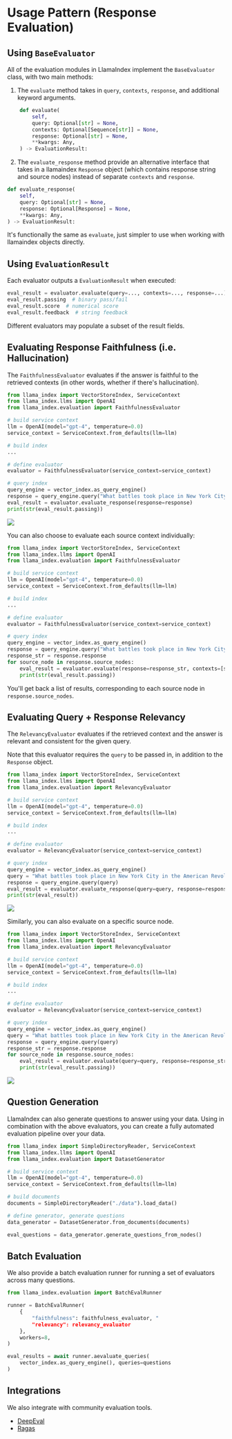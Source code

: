 # Usage Pattern (Response Evaluation)

## Using `BaseEvaluator`
All of the evaluation modules in LlamaIndex implement the `BaseEvaluator` class, with two main methods:

1. The `evaluate` method takes in `query`, `contexts`, `response`, and additional keyword arguments.
```python
    def evaluate(
        self,
        query: Optional[str] = None,
        contexts: Optional[Sequence[str]] = None,
        response: Optional[str] = None,
        **kwargs: Any,
    ) -> EvaluationResult:
```

2. The `evaluate_response` method provide an alternative interface that takes in a llamaindex `Response` object (which contains response string and source nodes) instead of separate `contexts` and `response`.
```python
def evaluate_response(
    self,
    query: Optional[str] = None,
    response: Optional[Response] = None,
    **kwargs: Any,
) -> EvaluationResult:
```
It's functionally the same as `evaluate`, just simpler to use when working with llamaindex objects directly.

## Using `EvaluationResult`
Each evaluator outputs a `EvaluationResult` when executed:
```python
eval_result = evaluator.evaluate(query=..., contexts=..., response=...)
eval_result.passing  # binary pass/fail
eval_result.score  # numerical score
eval_result.feedback  # string feedback
```
Different evaluators may populate a subset of the result fields.

## Evaluating Response Faithfulness (i.e. Hallucination)

The `FaithfulnessEvaluator` evaluates if the answer is faithful to the retrieved contexts (in other words, whether if there's hallucination).

```python
from llama_index import VectorStoreIndex, ServiceContext
from llama_index.llms import OpenAI
from llama_index.evaluation import FaithfulnessEvaluator

# build service context
llm = OpenAI(model="gpt-4", temperature=0.0)
service_context = ServiceContext.from_defaults(llm=llm)

# build index
...

# define evaluator
evaluator = FaithfulnessEvaluator(service_context=service_context)

# query index
query_engine = vector_index.as_query_engine()
response = query_engine.query("What battles took place in New York City in the American Revolution?")
eval_result = evaluator.evaluate_response(response=response)
print(str(eval_result.passing))
```


![](/_static/evaluation/eval_response_context.png)

You can also choose to evaluate each source context individually:

```python
from llama_index import VectorStoreIndex, ServiceContext
from llama_index.llms import OpenAI
from llama_index.evaluation import FaithfulnessEvaluator

# build service context
llm = OpenAI(model="gpt-4", temperature=0.0)
service_context = ServiceContext.from_defaults(llm=llm)

# build index
...

# define evaluator
evaluator = FaithfulnessEvaluator(service_context=service_context)

# query index
query_engine = vector_index.as_query_engine()
response = query_engine.query("What battles took place in New York City in the American Revolution?")
response_str = response.response
for source_node in response.source_nodes:
    eval_result = evaluator.evaluate(response=response_str, contexts=[source_node.get_content()])
    print(str(eval_result.passing))

```

You'll get back a list of results, corresponding to each source node in `response.source_nodes`.

## Evaluating Query + Response Relevancy

The `RelevancyEvaluator` evaluates if the retrieved context and the answer is relevant and consistent for the given query.

Note that this evaluator requires the `query` to be passed in, in addition to the `Response` object.

```python
from llama_index import VectorStoreIndex, ServiceContext
from llama_index.llms import OpenAI
from llama_index.evaluation import RelevancyEvaluator

# build service context
llm = OpenAI(model="gpt-4", temperature=0.0)
service_context = ServiceContext.from_defaults(llm=llm)

# build index
...

# define evaluator
evaluator = RelevancyEvaluator(service_context=service_context)

# query index
query_engine = vector_index.as_query_engine()
query = "What battles took place in New York City in the American Revolution?"
response = query_engine.query(query)
eval_result = evaluator.evaluate_response(query=query, response=response)
print(str(eval_result))

```

![](/_static/evaluation/eval_query_response_context.png)


Similarly, you can also evaluate on a specific source node.

```python
from llama_index import VectorStoreIndex, ServiceContext
from llama_index.llms import OpenAI
from llama_index.evaluation import RelevancyEvaluator

# build service context
llm = OpenAI(model="gpt-4", temperature=0.0)
service_context = ServiceContext.from_defaults(llm=llm)

# build index
...

# define evaluator
evaluator = RelevancyEvaluator(service_context=service_context)

# query index
query_engine = vector_index.as_query_engine()
query = "What battles took place in New York City in the American Revolution?"
response = query_engine.query(query)
response_str = response.response
for source_node in response.source_nodes:
    eval_result = evaluator.evaluate(query=query, response=response_str, contexts=[source_node.get_content()])
    print(str(eval_result.passing))
```

![](/_static/evaluation/eval_query_sources.png)

## Question Generation

LlamaIndex can also generate questions to answer using your data. Using in combination with the above evaluators, you can create a fully automated evaluation pipeline over your data.

```python
from llama_index import SimpleDirectoryReader, ServiceContext
from llama_index.llms import OpenAI
from llama_index.evaluation import DatasetGenerator

# build service context
llm = OpenAI(model="gpt-4", temperature=0.0)
service_context = ServiceContext.from_defaults(llm=llm)

# build documents
documents = SimpleDirectoryReader("./data").load_data()

# define generator, generate questions
data_generator = DatasetGenerator.from_documents(documents)

eval_questions = data_generator.generate_questions_from_nodes()
```

## Batch Evaluation

We also provide a batch evaluation runner for running a set of evaluators across many questions.

```python
from llama_index.evaluation import BatchEvalRunner

runner = BatchEvalRunner(
    {
        "faithfulness": faithfulness_evaluator, "
        "relevancy": relevancy_evaluator
    },
    workers=8,
)

eval_results = await runner.aevaluate_queries(
    vector_index.as_query_engine(), queries=questions
)
```

## Integrations

We also integrate with community evaluation tools.

- [DeepEval](../../../community/integrations/deepeval.md)
- [Ragas](https://github.com/explodinggradients/ragas/blob/main/docs/howtos/integrations/llamaindex.ipynb)
